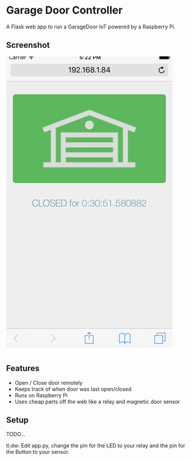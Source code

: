 # Garage Door Controller
A Flask web app to run a GarageDoor IoT powered by a Raspberry Pi.

## Screenshot

![Screenshot](/screenshot.png?raw=true "Screenshot")

## Features

+ Open / Close door remotely
+ Keeps track of when door was last open/closed
+ Runs on Raspberry Pi
+ Uses cheap parts off the web like a relay and magnetic door sensor

## Setup

TODO...

tl;dw: Edit app.py, change the pin for the LED to your relay and the
pin for the Button to your sensor.
